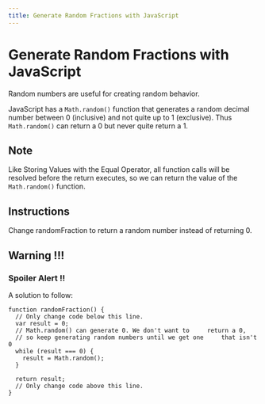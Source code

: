 ```yaml
---
title: Generate Random Fractions with JavaScript
---
```

# Generate Random Fractions with JavaScript

Random numbers are useful for creating random behavior.

JavaScript has a `Math.random()` function that generates a random decimal number between 0 (inclusive) and not quite up to 1 (exclusive). Thus `Math.random()` can return a 0 but never quite return a 1.

## Note

Like Storing Values with the Equal Operator, all function calls will be resolved before the return executes, so we can return the value of the `Math.random()` function.

## Instructions

Change randomFraction to return a random number instead of returning 0.

## **Warning !!!**

### **Spoiler Alert !!**

A solution to follow:

    function randomFraction() {
      // Only change code below this line.
      var result = 0;
      // Math.random() can generate 0. We don't want to     return a 0,
      // so keep generating random numbers until we get one     that isn't 0
      while (result === 0) {
        result = Math.random();
      }

      return result;  
      // Only change code above this line.
    }
<!-- The article goes here, in GitHub-flavored Markdown. Feel free to add YouTube videos, images, and CodePen/JSBin embeds  -->
